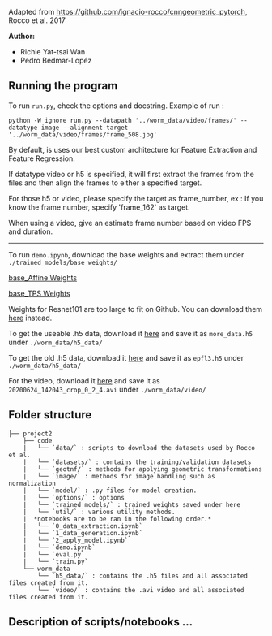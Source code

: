 Adapted from https://github.com/ignacio-rocco/cnngeometric_pytorch, Rocco et al. 2017

**Author:**

- Richie Yat-tsai Wan
- Pedro Bedmar-Lopéz 

## Running the program 

To run `run.py`, check the options and docstring.
Example of run : 
```
python -W ignore run.py --datapath '../worm_data/video/frames/' --datatype image --alignment-target '../worm_data/video/frames/frame_508.jpg'
```

By default, is uses our best custom architecture for Feature Extraction and Feature Regression.

If datatype video or h5 is specified, it will first extract the frames from the files and then align the frames to either a specified target.

For those h5 or video, please specify the target as frame_number, 
ex : If you know the frame number, specify 'frame_162' as target. 

When using a video, give an estimate frame number based on video FPS and duration.

------------------

To run `demo.ipynb`, download the base weights and extract them under `./trained_models/base_weights/`

[base_Affine Weights](http://www.di.ens.fr/willow/research/cnngeometric/trained_models/pytorch/best_streetview_checkpoint_adam_affine_grid_loss_PAMI.pth.tar)

[base_TPS Weights](http://www.di.ens.fr/willow/research/cnngeometric/trained_models/pytorch/best_streetview_checkpoint_adam_tps_grid_loss_PAMI.pth.tar)

Weights for Resnet101 are too large to fit on Github. You can download them [here](https://drive.google.com/file/d/1KN13tTdfkbroPnjwoFOK1lnL9X4wY9AT/view?usp=sharing) instead.

To get the useable .h5 data, download it [here](https://drive.google.com/file/d/13EA_BLrneB1tDyk0leslCsU6eZagJH1D/view?usp=sharing) and save it as `more_data.h5` under `./worm_data/h5_data/`

To get the old .h5 data, download it [here](https://drive.google.com/file/d/15yliIRD1o6EifZ4v4zn-Zklfw_NIlEpL/view?usp=sharing) and save it as `epfl3.h5` under `./worm_data/h5_data/`

For the video, download it [here](https://drive.google.com/file/d/1AFeFE7KMB8yIGI9T-sdZ7pZS9bMoZ0ln) and save it as `
20200624_142043_crop_0_2_4.avi` under `./worm_data/video/`

## Folder structure
```
├── project2
    ├── code
    |   └── `data/` : scripts to download the datasets used by Rocco et al.
    |   └── `datasets/` : contains the training/validation datasets
    |   └── `geotnf/` : methods for applying geometric transformations
    |   └── `image/` : methods for image handling such as normalization
    |   └── `model/` : .py files for model creation.
    |   └── `options/` : options
    |   └── `trained_models/` : trained weights saved under here
    |   └── `util/` : various utility methods.
    |  *notebooks are to be ran in the following order.*
    |   └── `0_data_extraction.ipynb`
    |   └── `1_data_generation.ipynb`
    |   └── `2_apply_model.ipynb`
    |   └── `demo.ipynb`
    |   └── `eval.py`
    |   └── `train.py`
    └── worm_data
        └── `h5_data/` : contains the .h5 files and all associated files created from it.
        └── `video/` : contains the .avi video and all associated files created from it.

```
## Description of scripts/notebooks ...
